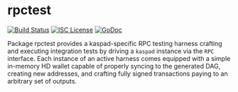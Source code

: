 rpctest
=======

[![Build Status](http://img.shields.io/travis/btcsuite/btcd.svg)](https://travis-ci.org/btcsuite/btcd)
[![ISC License](http://img.shields.io/badge/license-ISC-blue.svg)](http://copyfree.org)
[![GoDoc](https://img.shields.io/badge/godoc-reference-blue.svg)](http://godoc.org/github.com/kaspanet/kaspad/integration/rpctest)

Package rpctest provides a kaspad-specific RPC testing harness crafting and
executing integration tests by driving a `kaspad` instance via the `RPC`
interface. Each instance of an active harness comes equipped with a simple
in-memory HD wallet capable of properly syncing to the generated DAG,
creating new addresses, and crafting fully signed transactions paying to an
arbitrary set of outputs.


